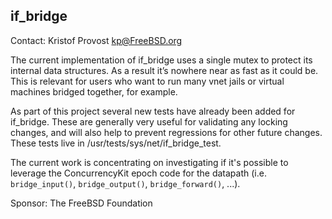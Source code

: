 ## if\_bridge ##

Contact: Kristof Provost <kp@FreeBSD.org>  

The current implementation of if\_bridge uses a single mutex to protect its
internal data structures. As a result it’s nowhere near as fast as it could be.
This is relevant for users who want to run many vnet jails or virtual machines
bridged together, for example.

As part of this project several new tests have already been added for
if\_bridge. These are generally very useful for validating any locking changes,
and will also help to prevent regressions for other future changes.  These
tests live in /usr/tests/sys/net/if\_bridge\_test.

The current work is concentrating on investigating if it's possible to leverage
the ConcurrencyKit epoch code for the datapath (i.e. `bridge_input()`,
`bridge_output()`, `bridge_forward()`, ...).

Sponsor: The FreeBSD Foundation
